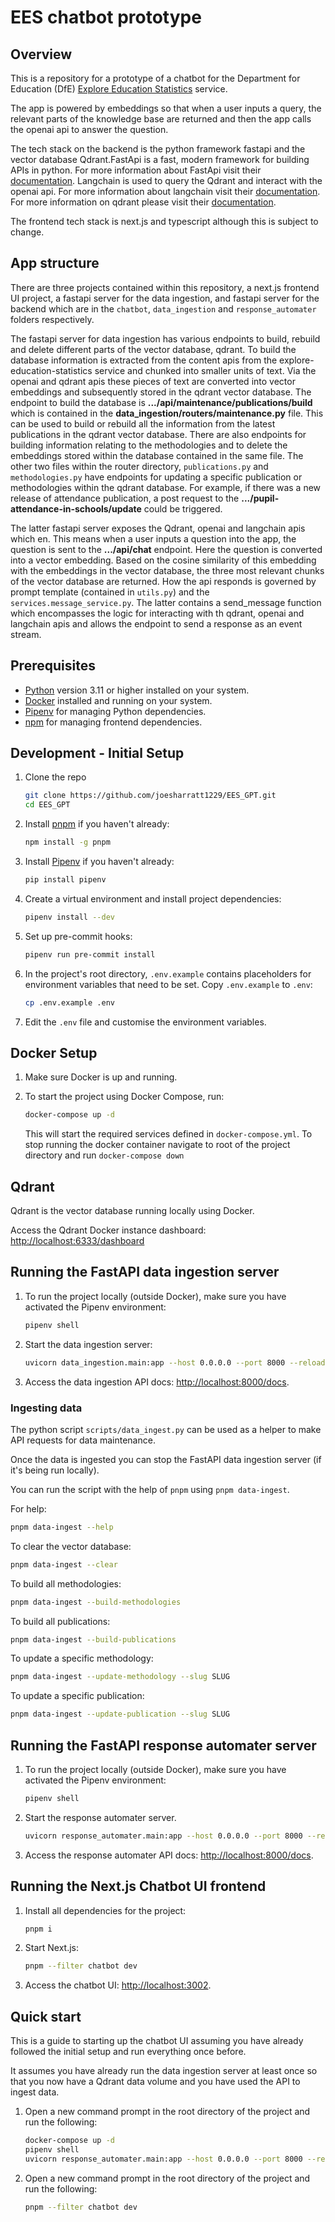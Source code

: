 # EES chatbot prototype

## Overview

This is a repository for a prototype of a chatbot for the Department for Education (DfE) [Explore Education Statistics](https://explore-education-statistics.service.gov.uk/) service.

The app is powered by embeddings so that when a user inputs a query, the relevant parts of the knowledge base are returned and then the app calls the openai api to answer the question.

The tech stack on the backend is the python framework fastapi and the vector database Qdrant.FastApi is a fast, modern framework for building APIs in python. For more information about FastApi visit their [documentation](https://fastapi.tiangolo.com/). Langchain is used to query the Qdrant and interact with the openai api. For more information about langchain visit their [documentation](https://python.langchain.com/en/latest/index.html). For more information on qdrant please visit their [documentation](https://qdrant.tech/documentation/).

The frontend tech stack is next.js and typescript although this is subject to change.

## App structure

There are three projects contained within this repository, a next.js frontend UI project, a fastapi server for the data ingestion, and fastapi server for the backend which are in the `chatbot`, `data_ingestion` and `response_automater` folders respectively.

The fastapi server for data ingestion has various endpoints to build, rebuild and delete different parts of the vector database, qdrant. To build the database information is extracted from the content apis from the explore-education-statistics service and chunked into smaller units of text. Via the openai and qdrant apis these pieces of text are converted into vector embeddings and subsequently stored in the qdrant vector database. The endpoint to build the database is **.../api/maintenance/publications/build** which is contained in the **data_ingestion/routers/maintenance.py** file. This can be used to build or rebuild all the information from the latest publications in the qdrant vector database. There are also endpoints for building information relating to the methodologies and to delete the embeddings stored within the database contained in the same file. The other two files within the router directory, `publications.py` and `methodologies.py` have endpoints for updating a specific publication or methodologies within the qdrant database. For example, if there was a new release of attendance publication, a post request to the **.../pupil-attendance-in-schools/update** could be triggered.


The latter fastapi server exposes the Qdrant, openai and langchain apis which en. This means when a user inputs a question into the app, the question is sent to the **.../api/chat** endpoint. Here the question is converted into a vector embedding. Based on the cosine similarity of this embedding with the embeddings in the vector database, the three most relevant chunks of the vector database are returned. How the api responds is governed by prompt template (contained in `utils.py`) and the `services.message_service.py`. The latter contains a send_message function which encompasses the logic for interacting with th qdrant, openai and langchain apis and allows the endpoint to send a response as an event stream.

## Prerequisites

- [Python](https://www.python.org/downloads/) version 3.11 or higher installed on your system.
- [Docker](https://www.docker.com/get-started) installed and running on your system.
- [Pipenv](https://pipenv.pypa.io/en/latest/) for managing Python dependencies.
- [npm](https://nodejs.org/en/download) for managing frontend dependencies.



## Development - Initial Setup

1. Clone the repo 
   ```bash
   git clone https://github.com/joesharratt1229/EES_GPT.git
   cd EES_GPT
   ```

2. Install [pnpm](https://pnpm.io) if you haven't already:

    ```bash
    npm install -g pnpm
    ```

3. Install [Pipenv](https://pipenv.pypa.io/en/latest/) if you haven't already:

    ```bash
    pip install pipenv
    ```

4. Create a virtual environment and install project dependencies:

    ```bash
    pipenv install --dev
    ```

5.  Set up pre-commit hooks:

    ```bash
    pipenv run pre-commit install
    ```

6.  In the project's root directory, `.env.example` contains placeholders for environment variables that need to be set. Copy `.env.example` to `.env`:

    ```bash
    cp .env.example .env
    ```

7.  Edit the `.env` file and customise the environment variables.


## Docker Setup

1. Make sure Docker is up and running.

2. To start the project using Docker Compose, run:

    ```bash
    docker-compose up -d
    ```

   This will start the required services defined in `docker-compose.yml`. To stop running the docker container navigate to root of the project directory and run `docker-compose down`

## Qdrant

Qdrant is the vector database running locally using Docker.

Access the Qdrant Docker instance dashboard: [http://localhost:6333/dashboard](http://localhost:6333/dashboard)

## Running the FastAPI data ingestion server

1. To run the project locally (outside Docker), make sure you have activated the Pipenv environment:

    ```bash
    pipenv shell
    ```

2. Start the data ingestion server:

    ```bash
    uvicorn data_ingestion.main:app --host 0.0.0.0 --port 8000 --reload
    ```

3. Access the data ingestion API docs: [http://localhost:8000/docs](http://localhost:8000/docs).

 ### Ingesting data

The python script `scripts/data_ingest.py` can be used as a helper to make API requests for data maintenance.

Once the data is ingested you can stop the FastAPI data ingestion server (if it's being run locally).

You can run the script with the help of `pnpm` using `pnpm data-ingest`.

For help:

   ```bash
   pnpm data-ingest --help
   ```

To clear the vector database:

   ```bash
   pnpm data-ingest --clear
   ```

To build all methodologies:

   ```bash
   pnpm data-ingest --build-methodologies
   ```

To build all publications:

   ```bash
   pnpm data-ingest --build-publications
   ```

To update a specific methodology:

   ```bash
   pnpm data-ingest --update-methodology --slug SLUG
   ```

To update a specific publication:

   ```bash
   pnpm data-ingest --update-publication --slug SLUG
   ```

## Running the FastAPI response automater server

1. To run the project locally (outside Docker), make sure you have activated the Pipenv environment:

    ```bash
    pipenv shell
    ```

2. Start the response automater server.

    ```bash
    uvicorn response_automater.main:app --host 0.0.0.0 --port 8000 --reload
    ```

3. Access the response automater API docs: [http://localhost:8000/docs](http://localhost:8000/docs).
 
 ## Running the Next.js Chatbot UI frontend

1. Install all dependencies for the project:

    ```bash
    pnpm i
    ```

2. Start Next.js:

    ```bash
    pnpm --filter chatbot dev
    ```
3. Access the chatbot UI: [http://localhost:3002](http://localhost:3002).

## Quick start

This is a guide to starting up the chatbot UI assuming you have already followed the initial setup and run everything once before.

It assumes you have already run the data ingestion server at least once so that you now have a Qdrant data volume and you have used the API to ingest data.

1. Open a new command prompt in the root directory of the project and run the following:

    ```bash
    docker-compose up -d
    pipenv shell
    uvicorn response_automater.main:app --host 0.0.0.0 --port 8000 --reload
    ```

2. Open a new command prompt in the root directory of the project and run the following:

    ```bash
    pnpm --filter chatbot dev
    ```
